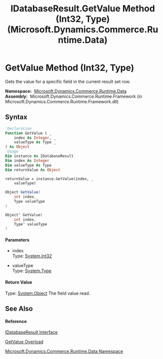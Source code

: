 ﻿---
title: IDatabaseResult.GetValue Method (Int32, Type) (Microsoft.Dynamics.Commerce.Runtime.Data)
TOCTitle: GetValue Method (Int32, Type)
ms:assetid: M:Microsoft.Dynamics.Commerce.Runtime.Data.IDatabaseResult.GetValue(System.Int32,System.Type)
ms:mtpsurl: https://technet.microsoft.com/en-us/library/microsoft.dynamics.commerce.runtime.data.idatabaseresult.getvalue(v=AX.60)
ms:contentKeyID: 65319253
ms.date: 05/18/2015
mtps_version: v=AX.60
dev_langs:
- vb
- csharp
- c++
---

# GetValue Method (Int32, Type)

Gets the value for a specific field in the current result set row.

**Namespace:**  [Microsoft.Dynamics.Commerce.Runtime.Data](microsoft-dynamics-commerce-runtime-data-namespace.md)  
**Assembly:**  Microsoft.Dynamics.Commerce.Runtime.Framework (in Microsoft.Dynamics.Commerce.Runtime.Framework.dll)

## Syntax

``` vb
'Declaration
Function GetValue ( _
    index As Integer, _
    valueType As Type _
) As Object
'Usage
Dim instance As IDatabaseResult
Dim index As Integer
Dim valueType As Type
Dim returnValue As Object

returnValue = instance.GetValue(index, _
    valueType)
```

``` csharp
Object GetValue(
    int index,
    Type valueType
)
```

``` c++
Object^ GetValue(
    int index, 
    Type^ valueType
)
```

#### Parameters

  - index  
    Type: [System.Int32](https://technet.microsoft.com/en-us/library/td2s409d\(v=ax.60\))  

<!-- end list -->

  - valueType  
    Type: [System.Type](https://technet.microsoft.com/en-us/library/42892f65\(v=ax.60\))  

#### Return Value

Type: [System.Object](https://technet.microsoft.com/en-us/library/e5kfa45b\(v=ax.60\))  
The field value read.  

## See Also

#### Reference

[IDatabaseResult Interface](idatabaseresult-interface-microsoft-dynamics-commerce-runtime-data.md)

[GetValue Overload](idatabaseresult-getvalue-method-microsoft-dynamics-commerce-runtime-data.md)

[Microsoft.Dynamics.Commerce.Runtime.Data Namespace](microsoft-dynamics-commerce-runtime-data-namespace.md)


